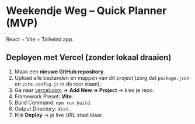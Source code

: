 # Weekendje Weg – Quick Planner (MVP)

React + Vite + Tailwind app.

## Deployen met Vercel (zonder lokaal draaien)
1. Maak een **nieuwe GitHub repository**.
2. Upload alle bestanden en mappen van dit project (zorg dat `package.json` en `vite.config.js` in de root staan).
3. Ga naar [vercel.com](https://vercel.com) → **Add New → Project** → kies je repo.
4. Framework Preset: **Vite**.
5. Build Command: `npm run build`.
6. Output Directory: `dist`.
7. Klik **Deploy** → je live URL staat klaar.
